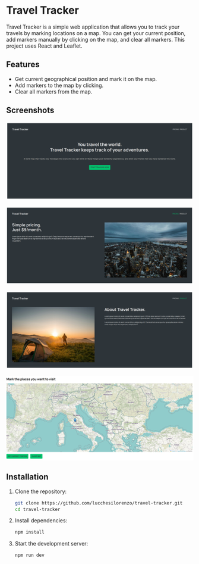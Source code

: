 # Travel Tracker

Travel Tracker is a simple web application that allows you to track your travels by marking locations on a map. You can get your current position, add markers manually by clicking on the map, and clear all markers. This project uses React and Leaflet.

## Features

- Get current geographical position and mark it on the map.
- Add markers to the map by clicking.
- Clear all markers from the map.

## Screenshots

![Travel Tracker 1 Screenshot](screenshots/travel-tracker-1.png)

![Travel Tracker 2 Screenshot](screenshots/travel-tracker-2.png)

![Travel Tracker 3 Screenshot](screenshots/travel-tracker-3.png)

![Travel Tracker 4 Screenshot](screenshots/travel-tracker-4.png)

## Installation

1. Clone the repository:

   ```bash
   git clone https://github.com/lucchesilorenzo/travel-tracker.git
   cd travel-tracker
   ```

2. Install dependencies:

   ```bash
   npm install
   ```

3. Start the development server:
   ```bash
   npm run dev
   ```

